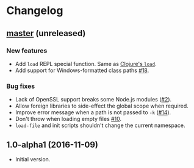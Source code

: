 # Changelog

## [master](https://github.com/anmonteiro/lumo/compare/1.0.0-alpha1...HEAD) (unreleased)

### New features

- Add `load` REPL special function. Same as [Clojure's `load`](http://clojure.github.io/clojure/clojure.core-api.html#clojure.core/load).
- Add support for Windows-formatted class paths [#18](https://github.com/anmonteiro/lumo/pull/18).

### Bug fixes

- Lack of OpenSSL support breaks some Node.js modules ([#2](https://github.com/anmonteiro/lumo/issues/2)).
- Allow foreign libraries to side-effect the global scope when required.
- Improve error message when a path is not passed to `-k` ([#14](https://github.com/anmonteiro/lumo/issues/14)).
- Don't throw when loading empty files [#10](https://github.com/anmonteiro/lumo/issues/10).
- `load-file` and init scripts shouldn't change the current namespace.

## 1.0-alpha1 (2016-11-09)

- Initial version.
